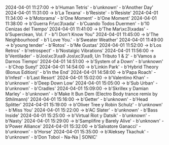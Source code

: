 2024-04-01 11:27:00 -> b'Human Tetris' - b'unknown' - b'Another Day'
2024-04-01 11:31:00 -> b'La Texana' - b'Resiste' - b'Resiste'
2024-04-01 11:34:00 -> b'Motorama' - b'One Moment' - b'One Moment'
2024-04-01 11:38:00 -> b'Guerra Fr\xc3\xada' - b'Cuando Todos Duermen' - b'10 Cenizas del Tiempo'
2024-04-01 11:41:00 -> b'The Mar\xc3\xadas' - b'Superclean, Vol. I' - b"I Don't Know You"
2024-04-01 11:45:00 -> b'The Neighbourhood' - b'I Love You.' - b'Sweater Weather'
2024-04-01 11:49:00 -> b'young tender' - b'Rotos' - b'Me Gustas'
2024-04-01 11:52:00 -> b'Los Retros' - b'retrospect' - b'Nostalgic Vibrations'
2024-04-01 11:56:00 -> b'Ventilader' - b'Jos\xc3\xa9 Jos\xc3\xa9, Un Tributo 1 & 2' - b'Vamos a Darnos Tiempo'
2024-04-01 14:51:00 -> b'System of a Down' - b'unknown' - b'Chop Suey!'
2024-04-01 14:54:00 -> b'Linkin Park' - b'Hybrid Theory (Bonus Edition)' - b'In the End'
2024-04-01 14:58:00 -> b'Papa Roach' - b'Infest' - b'Last Resort'
2024-04-01 15:02:00 -> b'Valentino Khan' - b'unknown' - b'Deep Down Low'
2024-04-01 15:05:00 -> b'Sub Urban' - b'unknown' - b'Cradles'
2024-04-01 15:09:00 -> b'Skrillex y Damian Marley' - b'unknown' - b'Make It Bun Dem (Electro Body trance remix by Sthilmann)'
2024-04-01 15:16:00 -> b'Getter' - b'unknown' - b'Head Splitter'
2024-04-01 15:19:00 -> b'Oliver Tree y Robin Schulz' - b'unknown' - b'Miss You'
2024-04-01 15:22:00 -> b'AC Slater' - b'unknown' - b'Bass Inside'
2024-04-01 15:25:00 -> b'Virtual Riot y Datsik' - b'unknown' - b'Nasty'
2024-04-01 15:29:00 -> b'Samplifire y Barely Alive' - b'unknown' - b'Power Alliance'
2024-04-01 15:32:00 -> b'Salvatore Ganacci' - b'unknown' - b'Horse'
2024-04-01 15:35:00 -> b'Aleksey Tkachuk' - b'unknown' - b'Don Tobol - Na-Na | SONIC'
